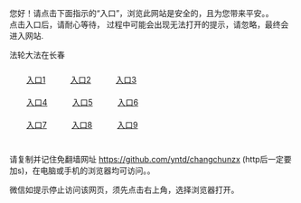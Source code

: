您好！请点击下面指示的“入口”，浏览此网站是安全的，且为您带来平安。。 <br/>
点击入口后，请耐心等待， 过程中可能会出现无法打开的提示，请忽略，最终会进入网站. </br>

法轮大法在长春<br/>
<div style="padding:10px"><a style="margin:20px" target="_blank" href="https://dyqgcgblm5azv.cloudfront.net/2Qpsp?rgpfwjl" id="ccLink1" rel="nofollow">入口1</a> <a target="_blank" style="margin:20px" href="https://dg9sropk3yxbi.cloudfront.net/2Qpsp?ilnkda" id="ccLink2" rel="nofollow">入口2</a> <a style="margin:20px" target="_blank" href="https://d1vsj6od7x0gjb.cloudfront.net/2Qpsp?ngopc" id="ccLink3" rel="nofollow">入口3</a></div>

<div style="padding:10px" ><a style="margin:20px" target="_blank" href="https://dyqgcgblm5azv.cloudfront.net/2Qpsp?rgpfwjl" id="ccLink4" rel="nofollow">入口4</a> <a style="margin:20px" href="https://dg9sropk3yxbi.cloudfront.net/2Qpsp?ilnkda" target="_blank" id="ccLink5" rel="nofollow">入口5</a> <a style="margin:20px" href="https://d1vsj6od7x0gjb.cloudfront.net/2Qpsp?ngopc" target="_blank" id="ccLink6" rel="nofollow">入口6</a></div>

<div style="padding:10px"><a style="margin:20px" target="_blank" href="https://dyqgcgblm5azv.cloudfront.net/2Qpsp?rgpfwjl" id="ccLink7" rel="nofollow">入口7</a> <a style="margin:20px" href="https://dg9sropk3yxbi.cloudfront.net/2Qpsp?ilnkda" target="_blank" id="ccLink8" rel="nofollow">入口8</a> <a style="margin:20px" target="_blank" href="https://d1vsj6od7x0gjb.cloudfront.net/2Qpsp?ngopc" id="ccLink9" rel="nofollow">入口9</a></div>

<br/>



请复制并记住免翻墙网址 https://github.com/yntd/changchunzx (http后一定要加s)，在电脑或手机的浏览器均可访问。。<br/>

微信如提示停止访问该网页，须先点击右上角，选择浏览器打开。
